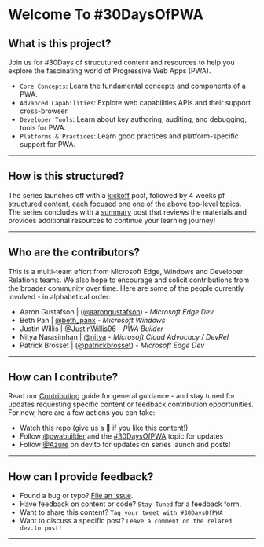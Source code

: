 # Welcome To #30DaysOfPWA

## What is this project?

Join us for #30Days of strucutured content and resources to help you explore the fascinating world of Progressive Web Apps (PWA). 
 * `Core Concepts`: Learn the fundamental concepts and components of a PWA.
 * `Advanced Capabilities`: Explore web capabilities APIs and their support cross-browser.
 * `Developer Tools`: Learn about key authoring, auditing, and debugging, tools for PWA.
 * `Platforms & Practices`: Learn good practices and platform-specific support for PWA.

---

## How is this structured?

The series launches off with a [kickoff](kickoff) post, followed by 4 weeks pf structured content, each focused one one of the above top-level topics. The series concludes with a [summary](/summary) post that reviews the materials and provides additional resources to continue your learning journey!

---

## Who are the contributors?

This is a multi-team effort from Microsoft Edge, Windows and Developer Relations teams. We also hope to encourage and solicit contributions from the broader community over time. Here are some of the people currently involved - in alphabetical order:

 * Aaron Gustafson | ([@aarongustafson](https://twitter.com/AaronGustafson)) - _Microsoft Edge Dev_
 * Beth Pan | [@beth_panx](https://twitter.com/beth_panx) - _Microsoft Windows_
 * Justin Willis | [@JustinWillis96](https://twitter.com/Justinwillis96) - _PWA Builder_
 * Nitya Narasimhan | [@nitya](https://twitter.com/nitya) - _Microsoft Cloud Advocacy / DevRel_
 * Patrick Brosset | ([@patrickbrosset](https://twitter.com/patrickbrosset)) - _Microsoft Edge Dev_

 ---

 ## How can I contribute?

 Read our [Contributing](CONTRIBUTING.md) guide for general guidance - and stay tuned for updates requesting specific content or feedback contribution opportunities. For now, here are a few actions you can take:

  * Watch this repo (give us a 🌟 if you like this content!)
  * Follow [@pwabuilder](https://twitter.com/pwabuilder) and the [#30DaysOfPWA](https://twitter.com/search?q=%2330DaysOfPWA&src=typed_query) topic for updates
  * Follow [@Azure](https://dev.to/azure) on dev.to for updates on series launch and posts!
 
---

## How can I provide feedback?

 * Found a bug or typo? [File an issue](https://github.com/microsoft/win-student-devs/issues/new).
 * Have feedback on content or code? `Stay Tuned` for a feedback form.
 * Want to share this content? `Tag your tweet with #30DaysOfPWA`
 * Want to discuss a specific post? `Leave a comment on the related dev.to post!`

---